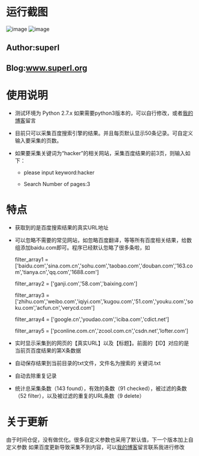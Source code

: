 # 运行截图

![image](https://github.com/super-l/search-url/blob/master/screenshots1.png)
![image](https://github.com/super-l/search-url/blob/master/screenshots2.png)

Author:superl
--------
Blog:www.superl.org
--------

# 使用说明
* 测试环境为 Python 2.7.x 如果需要python3版本的，可以自行修改，或者[我的博客](http://www.superl.org)留言

* 目前只可以采集百度搜索引擎的结果。并且每页默认显示50条记录。可自定义输入要采集的页数。

* 如果要采集关键词为“hacker”的相关网站，采集百度结果的前3页，则输入如下：

  * please input keyword:hacker

  * Search Number of pages:3



# 特点
* 获取到的是百度搜索结果的真实URL地址
* 可以忽略不需要的常见网站，如忽略百度翻译，等等所有百度相关结果，给数组添加baidu.com即可。程序已经默认忽略了很多条啦，如

  filter_array1 = ['baidu.com','sina.com.cn','sohu.com','taobao.com','douban.com','163.com','tianya.cn','qq.com','1688.com']

  filter_array2 = ['ganji.com','58.com','baixing.com']

  filter_array3 = ['zhihu.com','weibo.com','iqiyi.com','kugou.com','51.com','youku.com','soku.com','acfun.cn','verycd.com']

  filter_array4 = ['google.cn','youdao.com','iciba.com','cdict.net']

  filter_array5 = ['pconline.com.cn','zcool.com.cn','csdn.net','lofter.com']
  
* 实时显示采集到的网页的【真实URL】以及【标题】。前面的【ID】对应的是当前页百度结果的第X条数据
* 自动保存结果到当前目录的txt文件，文件名为搜索的 关键词.txt
* 自动去除重复记录
* 统计总采集条数（143 found），有效的条数（91 checked），被过滤的条数（52 filter），以及被过滤的重复的URL条数（9 delete）


# 关于更新
由于时间仓促，没有做优化。很多自定义参数也采用了默认值，下一个版本加上自定义参数
如果百度更新导致采集不到内容，可以[我的博客](http://www.superl.org)留言联系我进行修改

